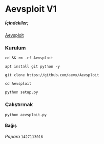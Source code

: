 # Aevsploit V1

##### İçindekiler;

[Aevsploit](https://www.hizliresim.com/7am7siz)


### Kurulum

```
cd && rm -rf Aevsploit
```

```
apt install git python -y
```

```
git clone https://github.com/aevx/Aevsploit
```
```
cd Aevsploit
```

```
python setup.py
```

### Çalıştırmak

```
python aevsploit.py
```

#### Bağış

_Papara_ ```1427113016```
